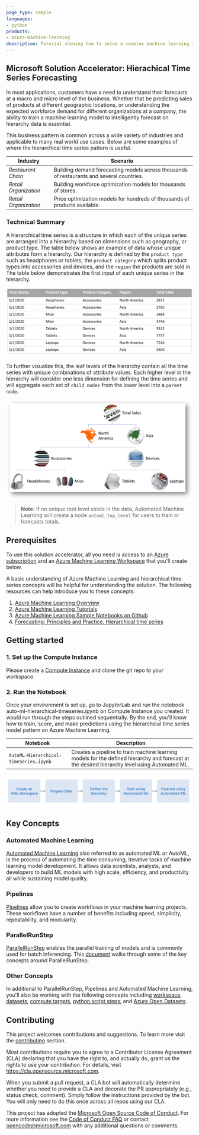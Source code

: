 ```yaml
---
page_type: sample
languages:
- python
products:
- azure-machine-learning
description: Tutorial showing how to solve a complex machine learning time series forecasting problems at scale by using Azure Automated ML and Hierarchical time series accelerator.
---
```


## Microsoft Solution Accelerator: Hierachical Time Series Forecasting

In most applications, customers have a need to understand their forecasts at a macro and micro level of the business. Whether that be predicting sales of products at different geographic locations, or understanding the expected workforce demand for different organizations at a company, the ability to train a machine learning model to intelligently forecast on hierarchy data is essential.

This business pattern is common across a wide variety of industries and applicable to many real world use cases. Below are some examples of where the hierarchical time series pattern is useful.

| Industry       | Scenario                                |
|----------------|--------------------------------------------|
| *Restaurant Chain* | Building demand forecasting models across thousands of restaurants and several countries. |
| *Retail Organization* | Building workforce optimization models for thousands of stores. |
| *Retail Organization*| Price optimization models for hundreds of thousands of products available. |


### Technical Summary

A hierarchical time series is a structure in which each of the unique series are arranged into a hierarchy based on dimensions such as geography, or product type. The table below shows an example of data whose unique attributes form a hierarchy. Our hierarchy is defined by the `product type` such as headphones or tablets, the `product category` which splits product types into accessories and devices, and the `region` the products are sold in. The table below demonstrates the first input of each unique series in the hierarchy.

![data-table](./media/data-table.png)

To further visualize this, the leaf levels of the hierarchy contain all the time series with unique combinations of attribute values. Each higher level in the hierarchy will consider one less dimension for defining the time series and will aggregate each set of `child nodes` from the lower level into a `parent node`.

![hierachy-sample](./media/hierarchy-sample-ms.PNG)

> **Note:** If no unique root level exists in the data, Automated Machine Learning will create a node `automl_top_level` for users to train or forecasts totals.

## Prerequisites

To use this solution accelerator, all you need is access to an [Azure subscription](https://azure.microsoft.com/free/) and an [Azure Machine Learning Workspace](https://docs.microsoft.com/azure/machine-learning/how-to-manage-workspace) that you'll create below.

A basic understanding of Azure Machine Learning and hierarchical time series concepts will be helpful for understanding the solution. The following resources can help introduce you to these concepts:

1. [Azure Machine Learning Overview](https://azure.microsoft.com/services/machine-learning/)
2. [Azure Machine Learning Tutorials](https://docs.microsoft.com/azure/machine-learning/tutorial-1st-experiment-sdk-setup)
3. [Azure Machine Learning Sample Notebooks on Github](https://github.com/Azure/azureml-examples/)
4. [Forecasting: Principles and Practice, Hierarchical time series](https://otexts.com/fpp2/hts.html)

## Getting started

### 1. Set up the Compute Instance
Please create a [Compute Instance](https://docs.microsoft.com/en-us/azure/machine-learning/concept-compute-instance#create) and clone the git repo to your workspace.

### 2. Run the Notebook

Once your environment is set up, go to JupyterLab and run the notebook auto-ml-hierarchical-timeseries.ipynb on Compute Instance you created. It would run through the steps outlined sequentially. By the end, you'll know how to train, score, and make predictions using the hierarchical time series model pattern on Azure Machine Learning.

| Notebook       | Description                                |
|----------------|--------------------------------------------|
| `AutoML-Hierarchical-TimeSeries.ipynb`|Creates a pipeline to train machine learning models for the defined hierarchy and forecast at the desired hierarchy level using Automated ML. |


![Work Flow](./media/workflow.PNG)

## Key Concepts

### Automated Machine Learning

[Automated Machine Learning](https://docs.microsoft.com/azure/machine-learning/concept-automated-ml) also referred to as automated ML or AutoML, is the process of automating the time consuming, iterative tasks of machine learning model development. It allows data scientists, analysts, and developers to build ML models with high scale, efficiency, and productivity all while sustaining model quality.

### Pipelines

[Pipelines](https://docs.microsoft.com/azure/machine-learning/concept-ml-pipelines) allow you to create workflows in your machine learning projects. These workflows have a number of benefits including speed, simplicity, repeatability, and modularity.

### ParallelRunStep

[ParallelRunStep](https://docs.microsoft.com/en-us/python/api/azureml-pipeline-steps/azureml.pipeline.steps.parallel_run_step.parallelrunstep?view=azure-ml-py) enables the parallel training of models and is commonly used for batch inferencing. This [document](https://docs.microsoft.com/azure/machine-learning/how-to-use-parallel-run-step) walks through some of the key concepts around ParallelRunStep.

### Other Concepts

In additional to ParallelRunStep, Pipelines and Automated Machine Learning, you'll also be working with the following concepts including [workspace](https://docs.microsoft.com/azure/machine-learning/concept-workspace), [datasets](https://docs.microsoft.com/azure/machine-learning/concept-data#datasets), [compute targets](https://docs.microsoft.com/azure/machine-learning/concept-compute-target#train), [python script steps](https://docs.microsoft.com/python/api/azureml-pipeline-steps/azureml.pipeline.steps.python_script_step.pythonscriptstep?view=azure-ml-py), and [Azure Open Datasets](https://azure.microsoft.com/services/open-datasets/).

## Contributing

This project welcomes contributions and suggestions. To learn more visit the [contributing](CONTRIBUTING.md) section.

Most contributions require you to agree to a Contributor License Agreement (CLA)
declaring that you have the right to, and actually do, grant us
the rights to use your contribution. For details, visit https://cla.opensource.microsoft.com.

When you submit a pull request, a CLA bot will automatically determine whether you need to provide
a CLA and decorate the PR appropriately (e.g., status check, comment). Simply follow the instructions
provided by the bot. You will only need to do this once across all repos using our CLA.

This project has adopted the [Microsoft Open Source Code of Conduct](https://opensource.microsoft.com/codeofconduct/).
For more information see the [Code of Conduct FAQ](https://opensource.microsoft.com/codeofconduct/faq/) or
contact [opencode@microsoft.com](mailto:opencode@microsoft.com) with any additional questions or comments.
